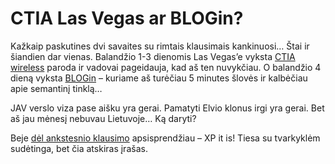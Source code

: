 # CTIA Las Vegas ar BLOGin?

<p>Kažkaip paskutines dvi savaites su rimtais klausimais kankinuosi… Štai ir šiandien dar vienas. Balandžio 1-3 dienomis Las Vegas’e vyksta <a href="http://www.ctia.org/conventions_events/index.cfm/AID/10170">CTIA wireless</a> paroda ir vadovai pageidauja, kad aš ten nuvykčiau. O balandžio 4 dieną vyksta <a href="http://www.blogin.lt/">BLOGin</a> – kuriame aš turėčiau 5 minutes šlovės ir kalbėčiau apie semantinį tinklą…</p>
<p>JAV verslo viza pase aišku yra gerai. Pamatyti Elvio klonus irgi yra gerai. Bet aš jau mėnesį nebuvau Lietuvoje… Ką daryti?</p>
<p>Beje <a href="https://www.dominykas.lt/2008/03/vista-ar-xp.html">dėl ankstesnio klausimo</a> apsisprendžiau – XP it is! Tiesa su tvarkyklėm sudėtinga, bet čia atskiras įrašas.</p>